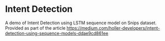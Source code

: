 # Intent Detection

A demo of Intent Detection using LSTM sequence model on Snips dataset.  
Provided as part of the article https://medium.com/holler-developers/intent-detection-using-sequence-models-ddae9cd861ee
